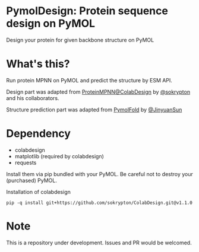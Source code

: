 # PymolDesign: Protein sequence design on PyMOL

Design your protein for given backbone structure on PyMOL

# What's this?

Run protein MPNN on PyMOL and predict the structure by ESM API.

Design part was adapted from [ProteinMPNN@ColabDesign](https://github.com/sokrypton/ColabDesign/tree/main/mpnn) by [@sokrypton](https://github.com/sokrypton) and his collaborators.

Structure prediction part was adapted from [PymolFold](https://github.com/JinyuanSun/PymolFold) by [@JinyuanSun](https://github.com/JinyuanSun)

# Dependency

* colabdesign
* matplotlib (required by colabdesign)
* requests

Install them via pip bundled with your PyMOL. Be careful not to destroy your (purchased) PyMOL.

Installation of colabdesign

```pip -q install git+https://github.com/sokrypton/ColabDesign.git@v1.1.0```

# Note 

This is a repository under development. Issues and PR would be welcomed.
